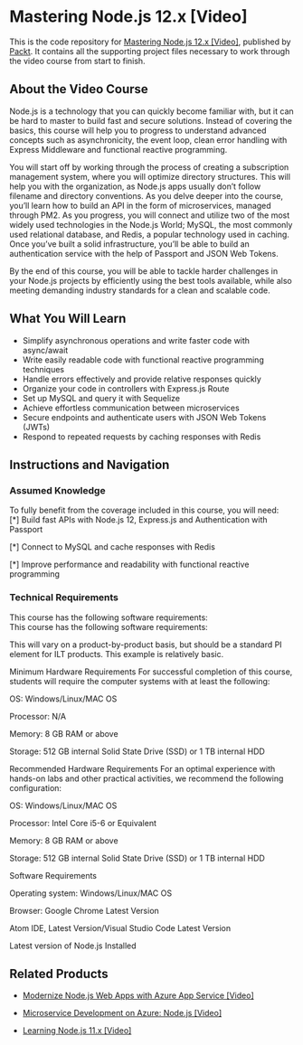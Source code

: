 # Mastering Node.js 12.x [Video]
This is the code repository for [Mastering Node.js 12.x [Video]](https://www.packtpub.com/application-development/mastering-nodejs-12x-video?utm_source=github&utm_medium=repository&utm_campaign=9781789539899), published by [Packt](https://www.packtpub.com/?utm_source=github). It contains all the supporting project files necessary to work through the video course from start to finish.
## About the Video Course
Node.js is a technology that you can quickly become familiar with, but it can be hard to master to build fast and secure solutions. Instead of covering the basics, this course will help you to progress to understand advanced concepts such as asynchronicity, the event loop, clean error handling with Express Middleware and functional reactive programming. 

You will start off by working through the process of creating a subscription management system, where you will optimize directory structures. This will help you with the organization, as Node.js apps usually don’t follow filename and directory conventions. As you delve deeper into the course, you’ll learn how to build an API in the form of microservices, managed through PM2. As you progress, you will connect and utilize two of the most widely used technologies in the Node.js World; MySQL, the most commonly used relational database, and Redis, a popular technology used in caching. Once you’ve built a solid infrastructure, you’ll be able to build an authentication service with the help of Passport and JSON Web Tokens. 

By the end of this course, you will be able to tackle harder challenges in your Node.js projects by efficiently using the best tools available, while also meeting demanding industry standards for a clean and scalable code.

<H2>What You Will Learn</H2>
<DIV class=book-info-will-learn-text>
<UL>
<LI>Simplify asynchronous operations and write faster code with async/await 
<LI>Write easily readable code with functional reactive programming techniques 
<LI>Handle errors effectively and provide relative responses quickly 
<LI>Organize your code in controllers with Express.js Route 
<LI>Set up MySQL and query it with Sequelize 
<LI>Achieve effortless communication between microservices 
<LI>Secure endpoints and authenticate users with JSON Web Tokens (JWTs) 
<LI>Respond to repeated requests by caching responses with Redis </LI></UL></DIV>

## Instructions and Navigation
### Assumed Knowledge
To fully benefit from the coverage included in this course, you will need:<br/>
[*] Build fast APIs with Node.js 12, Express.js and Authentication with Passport

[*] Connect to MySQL and cache responses with Redis

[*] Improve performance and readability with functional reactive programming
### Technical Requirements
This course has the following software requirements:<br/>
This course has the following software requirements:

This will vary on a product-by-product basis, but should be a standard PI element for ILT products. This example is relatively basic.

Minimum Hardware Requirements For successful completion of this course, students will require the computer systems with at least the following:

OS: Windows/Linux/MAC OS

Processor: N/A

Memory: 8 GB RAM or above

Storage: 512 GB internal Solid State Drive (SSD) or 1 TB internal HDD

Recommended Hardware Requirements For an optimal experience with hands-on labs and other practical activities, we recommend the following configuration:

OS: Windows/Linux/MAC OS

Processor: Intel Core i5-6 or Equivalent

Memory: 8 GB RAM or above

Storage: 512 GB internal Solid State Drive (SSD) or 1 TB internal HDD

Software Requirements

Operating system: Windows/Linux/MAC OS

Browser: Google Chrome Latest Version

Atom IDE, Latest Version/Visual Studio Code Latest Version

Latest version of Node.js Installed

## Related Products
* [Modernize Node.js Web Apps with Azure App Service [Video]](https://www.packtpub.com/virtualization-and-cloud/modernize-nodejs-web-apps-azure-app-service-video?utm_source=github&utm_medium=repository&utm_campaign=9781789800319)

* [Microservice Development on Azure: Node.js [Video]](https://www.packtpub.com/application-development/microservice-development-azure-nodejs-video?utm_source=github&utm_medium=repository&utm_campaign=9781789802467)

* [Learning Node.js 11.x [Video]](https://www.packtpub.com/web-development/learning-nodejs-11x-video?utm_source=github&utm_medium=repository&utm_campaign=9781789531794)

